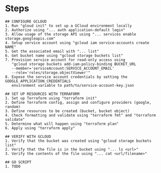 # Steps
    ## CONFIGURE GCLOUD
    1. Run "gloud init" to set up a GCloud environment locally
    2. Authorize using "... auth application-default login"
    3. Allow usage of the storage API using "... services enable storage.googleapis.com"
    4. Setup service account using "gcloud iam service-accounts create NAME"
    5. Get the associated email with "... list"
    6. Get bucket name using "gcloud storage buckets list"
    7. Provision service account for read-only access using
       "gcloud storage buckets add-iam-policy-binding BUCKET_URL
       --member='serviceAccount:SERVICE_ACCOUNT_EMAIL'
       --role='roles/storage.objectViewer'"
    8. Expose the service account credentials by setting the GOOGLE_APPLICATION_CREDENTIALS
       environment variable to path/to/service-account-key.json

    ## SET UP RESOURCES WITH TERRAFORM
    1. Set up Terraform using "terraform init"
    2. Define Terraform config, assign and configure providers (google, random)
    3. Define resources to be created (bucket, bucket object)
    4. Check formatting and validate using "terraform fmt" and "terraform validate"
    5. Determine what will happen using "terraform plan"
    6. Apply using "terraform apply"

    ## VERIFY WITH GCLOUD
    1. Verify that the bucket was created using "gcloud storage buckets list"
    2. Verify that the file is in the bucket using "... ls <url>"
    3. Verify the contents of the file using "... cat <url/filename>"

    ## GO SCRIPT
    1. TODO

